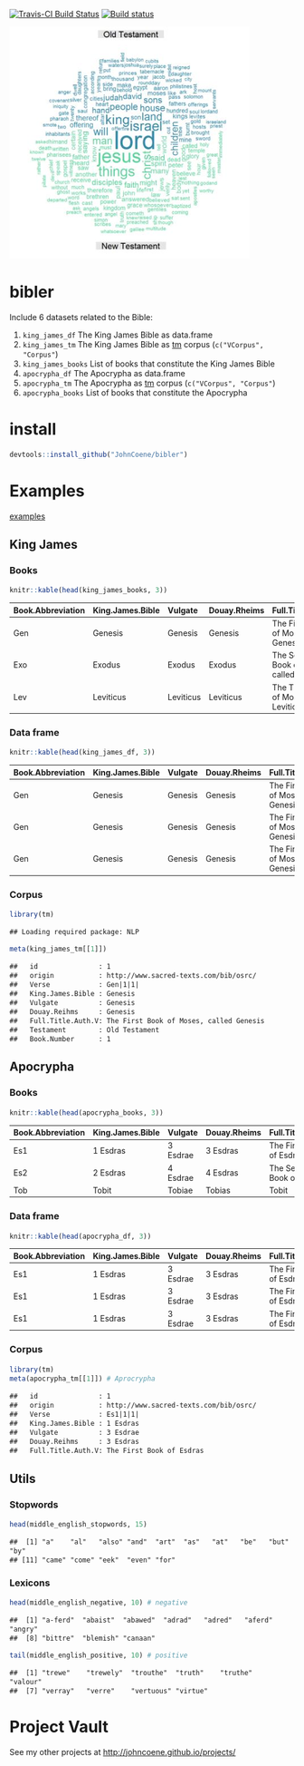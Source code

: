 
[![Travis-CI Build Status](https://travis-ci.org/JohnCoene/bibler.svg?branch=master)](https://travis-ci.org/JohnCoene/bibler) [![Build status](https://ci.appveyor.com/api/projects/status/fgqivf16f1u7jrug/branch/master?svg=true)](https://ci.appveyor.com/project/JohnCoene/bibler/branch/master)

![wordcloud](https://raw.githubusercontent.com/JohnCoene/projects/gh-pages/img/modals/bibler.JPG)

bibler
======

Include 6 datasets related to the Bible:

1.  `king_james_df` The King James Bible as data.frame
2.  `king_james_tm` The King James Bible as [tm](https://cran.r-project.org/package=tm) corpus (`c("VCorpus", "Corpus"`)
3.  `king_james_books` List of books that constitute the King James Bible
4.  `apocrypha_df` The Apocrypha as data.frame
5.  `apocrypha_tm` The Apocrypha as [tm](https://cran.r-project.org/package=tm) corpus (`c("VCorpus", "Corpus"`)
6.  `apocrypha_books` List of books that constitute the Apocrypha

install
=======

``` r
devtools::install_github("JohnCoene/bibler")
```

Examples
========

[examples](http://johncoene.github.io/projects/ex/bibler.html)

King James
----------

### Books

``` r
knitr::kable(head(king_james_books, 3)) 
```

| Book.Abbreviation | King.James.Bible | Vulgate   | Douay.Rheims | Full.Title.Auth.V                         | Testament     |  Book.Number|
|:------------------|:-----------------|:----------|:-------------|:------------------------------------------|:--------------|------------:|
| Gen               | Genesis          | Genesis   | Genesis      | The First Book of Moses, called Genesis   | Old Testament |            1|
| Exo               | Exodus           | Exodus    | Exodus       | The Second Book of Moses, called Exodus   | Old Testament |            2|
| Lev               | Leviticus        | Leviticus | Leviticus    | The Third Book of Moses, called Leviticus | Old Testament |            3|

### Data frame

``` r
knitr::kable(head(king_james_df, 3)) 
```

| Book.Abbreviation | King.James.Bible | Vulgate | Douay.Rheims | Full.Title.Auth.V                       | Testament     |  Book.Number| Verse    | Text                                                                                                                                           |
|:------------------|:-----------------|:--------|:-------------|:----------------------------------------|:--------------|------------:|:---------|:-----------------------------------------------------------------------------------------------------------------------------------------------|
| Gen               | Genesis          | Genesis | Genesis      | The First Book of Moses, called Genesis | Old Testament |            1| Gen|1|1| | In the beginning God created the heaven and the earth.                                                                                         |
| Gen               | Genesis          | Genesis | Genesis      | The First Book of Moses, called Genesis | Old Testament |            1| Gen|1|2| | And the earth was without form, and void; and darkness was upon the face of the deep. And the Spirit of God moved upon the face of the waters. |
| Gen               | Genesis          | Genesis | Genesis      | The First Book of Moses, called Genesis | Old Testament |            1| Gen|1|3| | And God said, Let there be light: and there was light.                                                                                         |

### Corpus

``` r
library(tm)
```

    ## Loading required package: NLP

``` r
meta(king_james_tm[[1]])
```

    ##   id               : 1
    ##   origin           : http://www.sacred-texts.com/bib/osrc/
    ##   Verse            : Gen|1|1|
    ##   King.James.Bible : Genesis
    ##   Vulgate          : Genesis
    ##   Douay.Reihms     : Genesis
    ##   Full.Title.Auth.V: The First Book of Moses, called Genesis
    ##   Testament        : Old Testament
    ##   Book.Number      : 1

Apocrypha
---------

### Books

``` r
knitr::kable(head(apocrypha_books, 3))
```

| Book.Abbreviation | King.James.Bible | Vulgate  | Douay.Rheims | Full.Title.Auth.V         |
|:------------------|:-----------------|:---------|:-------------|:--------------------------|
| Es1               | 1 Esdras         | 3 Esdrae | 3 Esdras     | The First Book of Esdras  |
| Es2               | 2 Esdras         | 4 Esdrae | 4 Esdras     | The Second Book of Esdras |
| Tob               | Tobit            | Tobiae   | Tobias       | Tobit                     |

### Data frame

``` r
knitr::kable(head(apocrypha_df, 3))
```

| Book.Abbreviation | King.James.Bible | Vulgate  | Douay.Rheims | Full.Title.Auth.V        | Verse    | Text                                                                                                                                                                                                              |
|:------------------|:-----------------|:---------|:-------------|:-------------------------|:---------|:------------------------------------------------------------------------------------------------------------------------------------------------------------------------------------------------------------------|
| Es1               | 1 Esdras         | 3 Esdrae | 3 Esdras     | The First Book of Esdras | Es1|1|1| | Es1|1|1|And Josias held the feast of the passover in Jerusalem unto his Lord, and offered the passover the fourteenth day of the first month;                                                                     |
| Es1               | 1 Esdras         | 3 Esdrae | 3 Esdras     | The First Book of Esdras | Es1|1|2| | Es1|1|2|Having set the priests according to their daily courses, being arrayed in long garments, in the temple of the Lord.                                                                                       |
| Es1               | 1 Esdras         | 3 Esdrae | 3 Esdras     | The First Book of Esdras | Es1|1|3| | Es1|1|3|And he spake unto the Levites, the holy ministers of Israel, that they should hallow themselves unto the Lord, to set the holy ark of the Lord in the house that king Solomon the son of David had built: |

### Corpus

``` r
library(tm)
meta(apocrypha_tm[[1]]) # Aprocrypha
```

    ##   id               : 1
    ##   origin           : http://www.sacred-texts.com/bib/osrc/
    ##   Verse            : Es1|1|1|
    ##   King.James.Bible : 1 Esdras
    ##   Vulgate          : 3 Esdrae
    ##   Douay.Reihms     : 3 Esdras
    ##   Full.Title.Auth.V: The First Book of Esdras

Utils
-----

### Stopwords

``` r
head(middle_english_stopwords, 15)
```

    ##  [1] "a"    "al"   "also" "and"  "art"  "as"   "at"   "be"   "but"  "by"  
    ## [11] "came" "come" "eek"  "even" "for"

### Lexicons

``` r
head(middle_english_negative, 10) # negative
```

    ##  [1] "a-ferd"  "abaist"  "abawed"  "adrad"   "adred"   "aferd"   "angry"  
    ##  [8] "bittre"  "blemish" "canaan"

``` r
tail(middle_english_positive, 10) # positive
```

    ##  [1] "trewe"    "trewely"  "trouthe"  "truth"    "truthe"   "valour"  
    ##  [7] "verray"   "verre"    "vertuous" "virtue"

Project Vault
=============

See my other projects at <http://johncoene.github.io/projects/>
